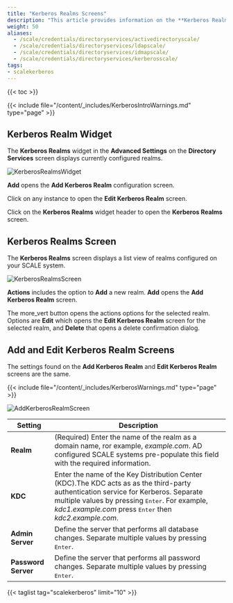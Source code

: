 ```yaml
---
title: "Kerberos Realms Screens"
description: "This article provides information on the **Kerberos Realms** widtet and configuration screen settings."
weight: 50
aliases:
  - /scale/credentials/directoryservices/activedirectoryscale/
  - /scale/credentials/directoryservices/ldapscale/
  - /scale/credentials/directoryservices/idmapscale/
  - /scale/credentials/directoryservices/kerberosscale/
tags:
- scalekerberos
---
```


{{< toc >}}

{{< include file="/content/_includes/KerberosIntroWarnings.md" type="page" >}}

## Kerberos Realm Widget

The **Kerberos Realms** widget in the **Advanced Settings** on the **Directory Services** screen displays currently configured realms. 

![KerberosRealmsWidget](/images/SCALE/22.12/KerberosRealmsWidget.png "Kerberos Realms Widget")

**Add** opens the **Add Kerberos Realm** configuration screen.

Click on any instance to open the **Edit Kerberos Realm** screen.

Click on the **Kerberos Realms** widget header to open the **Kerberos Realms** screen.

## Kerberos Realms Screen
The **Kerberos Realms** screen displays a list view of realms configured on your SCALE system.

![KerberosRealmsScreen](/images/SCALE/22.12/KerberosRealmsScreen.png "Kerberos Realms Screen")

**Actions** includes the option to **Add** a new realm. **Add** opens the **Add Kerberos Realm** screen.

The <span class="material-icons">more_vert</span> button opens the actions options for the selected realm. Options are **Edit** which opens the **Edit Kerberos Realm** screen for the selected realm, and **Delete** that opens a delete confirmation dialog.

## Add and Edit Kerberos Realm Screens
The settings found on the **Add Kerberos Realm** and **Edit Kerberos Realm** screens are the same. 

{{< include file="/content/_includes/KerberosWarnings.md" type="page" >}}

![AddKerberosRealmScreen](/images/SCALE/22.12/AddKerberosRealmScreen.png "Add Kerberos Realms Screen")

| Setting | Description |
|---------|-------|
| **Realm** | (Required) Enter the name of the realm as a domain name, ror example, *example.com*. AD configured SCALE systems pre-populate this field with the required information. |
| **KDC** | Enter the name of the Key Distribution Center (KDC).The KDC acts as as the third-party authentication service for Kerberos. Separate multiple values by pressing <kbd>Enter</kbd>. For example, *kdc1.example.com* press <kbd>Enter</kbd> then *kdc2.example.com*. |
| **Admin Server** | Define the server that performs all database changes. Separate multiple values by pressing <kbd>Enter</kbd>. |
| **Password Server** | Define the server that performs all password changes. Separate multiple values by pressing <kbd>Enter</kbd>. |

{{< taglist tag="scalekerberos" limit="10" >}}

